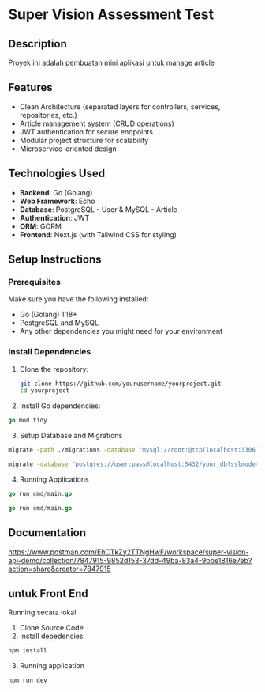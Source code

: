 # Super Vision Assessment Test

## Description

Proyek ini adalah pembuatan mini aplikasi untuk manage article

## Features

- Clean Architecture (separated layers for controllers, services, repositories, etc.)
- Article management system (CRUD operations)
- JWT authentication for secure endpoints
- Modular project structure for scalability
- Microservice-oriented design

## Technologies Used

- **Backend**: Go (Golang)
- **Web Framework**: Echo
- **Database**: PostgreSQL - User & MySQL - Article
- **Authentication**: JWT
- **ORM**: GORM
- **Frontend**: Next.js (with Tailwind CSS for styling)

## Setup Instructions

### Prerequisites

Make sure you have the following installed:

- Go (Golang) 1.18+
- PostgreSQL and MySQL
- Any other dependencies you might need for your environment

### Install Dependencies

1. Clone the repository:

   ```bash
   git clone https://github.com/yourusername/yourproject.git
   cd yourproject
   ```

2. Install Go dependencies:

```go
go mod tidy
```

3. Setup Database and Migrations

```bash - untuk article
migrate -path ./migrations -database "mysql://root:@tcp(localhost:3306)/article_service" up
```

```bash - untuk user
migrate -database "postgres://user:pass@localhost:5432/your_db?sslmode=disable" -path ./migrations up

```

4. Running Applications

```go - user
go run cmd/main.go
```

```go - article
go run cmd/main.go
```

## Documentation

https://www.postman.com/EhCTkZy2TTNgHwF/workspace/super-vision-api-demo/collection/7847915-9852d153-37dd-49ba-83a4-9bbe1816e7eb?action=share&creator=7847915

## untuk Front End

Running secara lokal

1. Clone Source Code
2. Install depedencies

```bash
npm install
```

3. Running application

```bash
npm run dev
```
